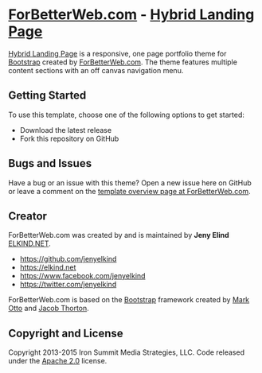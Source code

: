 # [ForBetterWeb.com](http://forbetterweb.com/) - [Hybrid Landing Page](http://forbetterweb.com/)

[Hybrid Landing Page](http://forbetterweb.com/) is a responsive, one page portfolio theme for [Bootstrap](http://forbetterweb.com/) created by [ForBetterWeb.com](http://forbetterweb.com/). The theme features multiple content sections with an off canvas navigation menu.

## Getting Started

To use this template, choose one of the following options to get started:
* Download the latest release
* Fork this repository on GitHub

## Bugs and Issues

Have a bug or an issue with this theme? Open a new issue here on GitHub or leave a comment on the [template overview page at ForBetterWeb.com](http://forbetterweb.com/).

## Creator

ForBetterWeb.com was created by and is maintained by **Jeny Elind** [ELKIND.NET](http://elkind.net/).

* https://github.com/jenyelkind
* https://elkind.net
* https://www.facebook.com/jenyelkind
* https://twitter.com/jenyelkind

ForBetterWeb.com is based on the [Bootstrap](http://getbootstrap.com/) framework created by [Mark Otto](https://twitter.com/mdo) and [Jacob Thorton](https://twitter.com/fat).

## Copyright and License

Copyright 2013-2015 Iron Summit Media Strategies, LLC. Code released under the [Apache 2.0](https://github.com/IronSummitMedia/startbootstrap-stylish-portfolio/blob/gh-pages/LICENSE) license.